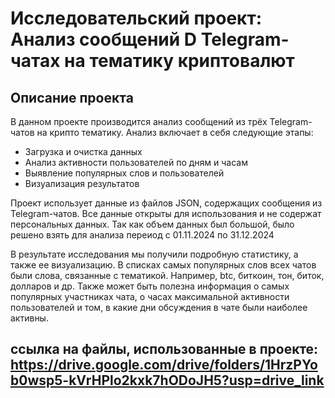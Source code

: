 
# Исследовательский проект: Анализ сообщений D Telegram-чатах на тематику криптовалют

## Описание проекта

В данном проекте производится анализ сообщений из трёх Telegram-чатов на крипто тематику. Анализ включает в себя следующие этапы:
- Загрузка и очистка данных
- Анализ активности пользователей по дням и часам
- Выявление популярных слов и пользователей
- Визуализация результатов

Проект использует данные из файлов JSON, содержащих сообщения из Telegram-чатов. Все данные открыты для использования и не содержат персональных данных. Так как объем данных был большой, было решено взять для анализа переиод с 01.11.2024 по 31.12.2024

В результате исследования мы получили подробную статистику, а также ее визуализацию. В списках самых популярных слов всех чатов были слова, связанные с тематикой. Например, btc, биткоин, тон, биток, долларов и др.
Также может быть полезна информация о самых популярных участниках чата, о часах максимальной активности пользователей и том, в какие дни обсуждения в чате были наиболее активны.


## ссылка на файлы, использованные в проекте: https://drive.google.com/drive/folders/1HrzPYob0wsp5-kVrHPlo2kxk7hODoJH5?usp=drive_link
